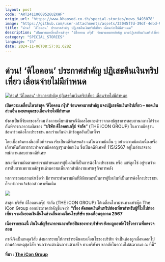 ```yaml
---
layout: post
code: "ART24110608526UZKWF"
origin_url: "https://www.khaosod.co.th/special-stories/news_9493078"
image: "https://github.com/user-attachments/assets/32045f7d-39df-4ebd-9643-27c372dd6706"
title: "ด่วน! ‘ดิไอคอน’ ประกาศสำคัญ ปฏิเสธคืนเงินทริปเที่ยว เลื่อนจ่ายไม่มีกำหนด"
description: "เปิดความเคลื่อนไหวล่าสุด 'ดิไอคอน กรุ๊ป' ร่อนจดหมายสำคัญ แจงปฏิเสธคืนเงินทริปเที่ยว - ยอดเงินส่วนอื่น เผยเหตุผลขอเลื่อนจ่ายไม่มีกำหนด"
category: "SPECIAL_STORIES"
language: "th"
date: 2024-11-06T08:57:01.628Z
---
```


# ด่วน! ‘ดิไอคอน’ ประกาศสำคัญ ปฏิเสธคืนเงินทริปเที่ยว เลื่อนจ่ายไม่มีกำหนด

[![ด่วน! ‘ดิไอคอน’ ประกาศสำคัญ ปฏิเสธคืนเงินทริปเที่ยว เลื่อนจ่ายไม่มีกำหนด](https://www.khaosod.co.th/wpapp/uploads/2024/11/the-icon-061167-4.jpg "ด่วน! ‘ดิไอคอน’ ประกาศสำคัญ ปฏิเสธคืนเงินทริปเที่ยว เลื่อนจ่ายไม่มีกำหนด")](https://www.khaosod.co.th/wpapp/uploads/2024/11/the-icon-061167-4.jpg)

**เปิดความเคลื่อนไหวล่าสุด ‘ดิไอคอน กรุ๊ป’ ร่อนจดหมายสำคัญ แจงปฏิเสธคืนเงินทริปเที่ยว – ยอดเงินส่วนอื่น เผยเหตุผลขอเลื่อนจ่ายไม่มีกำหนด**

ยังคงเป็นที่จับตาของสังคม ถึงความคืบหน้ากรณีดีเอสไอและตำรวจกองบัญชาการสอบสวนกลางได้ร่วมกันพิจารณาความผิดของ **“บริษัท ดิไอคอนกรุ๊ป จำกัด”** (THE iCON GROUP) ในความผิดฐานข้อหาร่วมฉ้อโกงประชาชน และร่วมกันนำเข้าข้อมูลอันเป็นเท็จฯ

โดยเบื้องต้นทางดีเอสไอพิจารณารับเป็นคดีพิเศษแล้ว แต่ในความผิดอื่น ๆ อย่างความผิดต่อเนื่องหรือเกี่ยวพันกับการกระทำความผิดอาญาฐานฟอกเงิน ซึ่งเป็นคดีพิเศษที่ 115/2567 อยู่ในอำนาจของพนักงานสอบสวนคดีพิเศษ

ขณะที่ความผิดตามพระราชกำหนดการกู้ยืมเงินที่เป็นการฉ้อโกงประชาชน หรือ แชร์ลูกโซ่ อยู่ระหว่างการสืบสวนพยานหลักฐานด้านความเห็นจากสำนักงานเศรษฐกิจการคลัง

หากการสอบสวนน่าเชื่อว่า มีการกระทำความผิดที่มีลักษณะเป็นการกู้ยืมเงินที่เป็นการฉ้อโกงประชาชน ก็จะทำการแจ้งข้อกล่าวหาเพิ่มเติม

[![](https://www.khaosod.co.th/wpapp/uploads/2024/11/the-icon-061167-7.jpg)](https://www.khaosod.co.th/wpapp/uploads/2024/11/the-icon-061167-7.jpg)

ล่าสุด บริษัท ดิไอคอนกรุ๊ป จำกัด (THE iCON GROUP) ได้เคลื่อนไหวผ่านทางเฟซบุ๊ก The iCon Group ออกประกาศสำคัญชี้แจงว่า **“เรื่อง ตัดยอดเงินคืนทริปท่องเที่ยวสำหรับผู้ที่ไม่ไปท่องเที่ยว รวมถึงยอดเงินคืนในส่วนอื่นตามเงื่อนไขบริษัท ของเดือนตุลาคม 2567**

**เนื่องจากขณะนี้ เงินในบัญชีธนาคารและทรัพย์สินของทางบริษัทฯ ยังคงถูกอายัดไว้ชั่วคราวเพื่อตรวจสอบ**

กรณีจึงเป็นเหตุดวิสัย ส่งผลกระทบให้การชำระคืนตามเงื่อนไขของบริษัท จำเป็นต้องถูกเลื่อนออกไปก่อนด้วยเหตุสุดวิสัย จนกว่าจะดำเนินการแล้วเสร็จ ทางบริษัทฯ ขออภัยในความไม่สะดวกมา ณ ที่นี้”

**ที่มา : [The iCon Group](https://www.facebook.com/share/p/1JmDm29b6h/)**